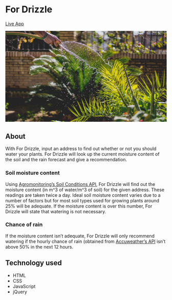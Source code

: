 # For Drizzle

[Live App](https://mengqi89.github.io/for-drizzle/)

![Alt text](https://github.com/Mengqi89/for-drizzle/blob/master/assets/hero-img.jpg "Screenshot of live app")

## About 
With For Drizzle, input an address to find out whether or not you should water your plants. For Drizzle will look up the current moisture content of the soil and the rain forecast and give a recommendation.

### Soil moisture content
Using [Agromonitoring’s Soil Conditions API](https://agromonitoring.com/api/current-soil), For Drizzle will find out the moisture content (in m^3 of water/m^3 of soil) for the given address. These readings are taken twice a day. Ideal soil moisture content varies due to a number of factors but for most soil types used for growing plants around 25% will be adequate. If the moisture content is over this number, For Drizzle will state that watering is not necessary.

### Chance of rain
If the moisture content isn’t adequate, For Drizzle will only recommend watering if the hourly chance of rain (obtained from [Accuweather’s API](https://developer.accuweather.com/accuweather-forecast-api/apis/get/forecasts/v1/hourly/12hour/%7BlocationKey%7D) isn’t above 50% in the next 12 hours.

## Technology used

* HTML
* CSS
* JavaScript
* jQuery
